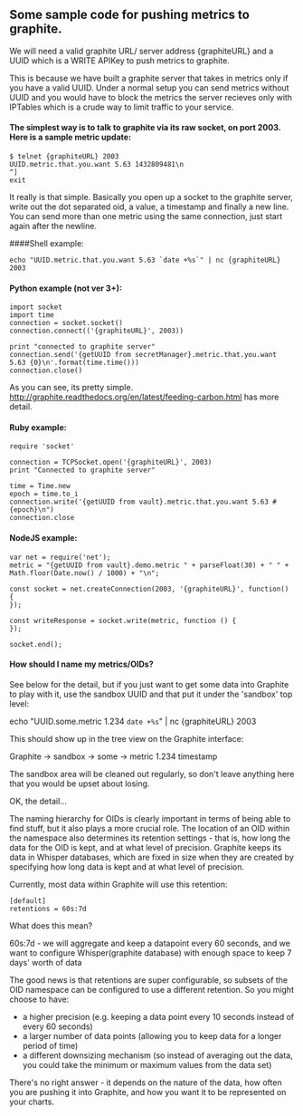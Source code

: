 
## Some sample code for pushing metrics to graphite.

We will need a valid graphite URL/ server address {graphiteURL} and a UUID which is a WRITE APIKey to push metrics to graphite.

This is because we have built a graphite server that takes in metrics only if you have a valid UUID. Under a normal setup you can send metrics without UUID and you would have to block the metrics the server recieves only with IPTables which is a crude way to limit traffic to your service.

#### The simplest way is to talk to graphite via its raw socket, on port 2003. Here is a sample metric update:
```
$ telnet {graphiteURL} 2003
UUID.metric.that.you.want 5.63 1432809481\n
^]
exit
```
It really is that simple. Basically you open up a socket to the graphite server, write out the dot separated oid, a value, a timestamp and finally a new line. You can send more than one metric using the same connection, just start again after the newline.

####Shell example:
```
echo "UUID.metric.that.you.want 5.63 `date +%s`" | nc {graphiteURL} 2003
```

#### Python example (not ver 3+):
```
import socket
import time
connection = socket.socket()
connection.connect(('{graphiteURL}', 2003))

print "connected to graphite server"
connection.send('{getUUID from secretManager}.metric.that.you.want 5.63 {0}\n'.format(time.time()))
connection.close()
```

As you can see, its pretty simple. http://graphite.readthedocs.org/en/latest/feeding-carbon.html has more detail.

#### Ruby example:
```
require 'socket'

connection = TCPSocket.open('{graphiteURL}', 2003)
print "Connected to graphite server"

time = Time.new
epoch = time.to_i
connection.write('{getUUID from vault}.metric.that.you.want 5.63 #{epoch}\n")
connection.close
```

#### NodeJS example:
```
var net = require('net');
metric = "{getUUID from vault}.demo.metric " + parseFloat(30) + " " + Math.floor(Date.now() / 1000) + "\n";

const socket = net.createConnection(2003, '{graphiteURL}', function() {
});

const writeResponse = socket.write(metric, function () {
});

socket.end();
```

#### How should I name my metrics/OIDs?

See below for the detail, but if you just want to get some data into Graphite to play with it, use the sandbox UUID and that put it under the 'sandbox' top level:

echo "UUID.some.metric 1.234 `date +%s`" | nc {graphiteURL} 2003

This should show up in the tree view on the Graphite interface:

Graphite -> sandbox -> some -> metric 1.234 timestamp


The sandbox area will be cleaned out regularly, so don't leave anything here that you would be upset about losing.

OK, the detail... 

The naming hierarchy for OIDs is clearly important in terms of being able to find stuff, but it also plays a more crucial role. The location of an OID within the namespace also determines its retention settings - that is, how long the data for the OID is kept, and at what level of precision. Graphite keeps its data in Whisper databases, which are fixed in size when they are created by specifying how long data is kept and at what level of precision.

Currently, most data within Graphite will use this retention:

```
[default]
retentions = 60s:7d
```

What does this mean?

60s:7d - we will aggregate and keep a datapoint every 60 seconds, and we want to configure Whisper(graphite database) with enough space to keep 7 days' worth of data

The good news is that retentions are super configurable, so subsets of the OID namespace can be configured to use a different retention. So you might choose to have:

* a higher precision (e.g. keeping a data point every 10 seconds instead of every 60 seconds)
* a larger number of data points (allowing you to keep data for a longer period of time)
* a different downsizing mechanism (so instead of averaging out the data, you could take the minimum or maximum values from the data set)

There's no right answer - it depends on the nature of the data, how often you are pushing it into Graphite, and how you want it to be represented on your charts.